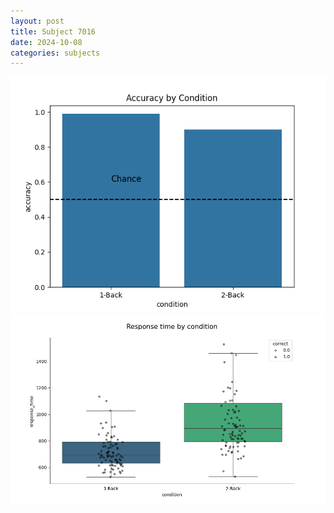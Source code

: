 ```yaml
---
layout: post
title: Subject 7016
date: 2024-10-08
categories: subjects
---
```


![](data/7016/run-7/7016_ATS_acc.png)
![](data/7016/run-7/7016_ATS_rt.png)
